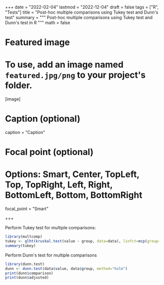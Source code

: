 +++
date = "2022-02-04"
lastmod = "2022-12-04"
draft = false
tags = ["R", "Tests"]
title = "Post-hoc multiple comparisons using Tukey test and Dunn's test"
summary = """
Post-hoc multiple comparisons using Tukey test and Dunn's test in R
"""
math = false

# Featured image
# To use, add an image named `featured.jpg/png` to your project's folder. 
[image]
  # Caption (optional)
  caption = "Caption"
  
  # Focal point (optional)
  # Options: Smart, Center, TopLeft, Top, TopRight, Left, Right, BottomLeft, Bottom, BottomRight
  focal_point = "Smart"

+++

Perform Tukey test for multiple comparisons:

```r
library(multcomp)
tukey <- glht(kruskal.test(value ~ group, data=data), linfct=mcp(group="Tukey"))
summary(tukey)
```

Perform Dunn's test for multiple comparisons

```r
library(dunn.test)
dunn <- dunn.test(data$value, data$group, method="holm")
print(dunn$comparison)
print(dunn$adjusted)
```
